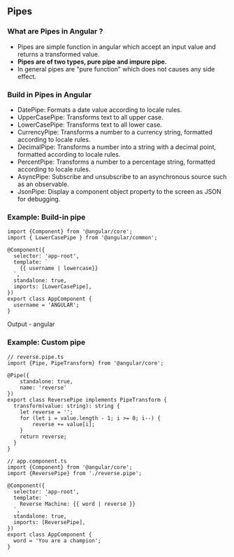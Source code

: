 ## Pipes
### What are Pipes in Angular ?
* Pipes are simple function in angular which accept an input value and returns a transformed value.
* **Pipes are of two types, pure pipe and impure pipe.**
* In general pipes are "pure function" which does not causes any side effect.

### Build in Pipes in Angular
* DatePipe: Formats a date value according to locale rules.
* UpperCasePipe: Transforms text to all upper case.
* LowerCasePipe: Transforms text to all lower case.
* CurrencyPipe: Transforms a number to a currency string, formatted according to locale rules.
* DecimalPipe: Transforms a number into a string with a decimal point, formatted according to locale rules.
* PercentPipe: Transforms a number to a percentage string, formatted according to locale rules.
* AsyncPipe: Subscribe and unsubscribe to an asynchronous source such as an observable.
* JsonPipe: Display a component object property to the screen as JSON for debugging.

### Example: Build-in pipe
```
import {Component} from '@angular/core';
import { LowerCasePipe } from '@angular/common';

@Component({
  selector: 'app-root',
  template: `
    {{ username | lowercase}}
  `,
  standalone: true,
  imports: [LowerCasePipe],
})
export class AppComponent {
  username = 'ANGULAR';
}
```
Output - angular

### Example: Custom pipe

```
// reverse.pipe.ts
import {Pipe, PipeTransform} from '@angular/core';

@Pipe({
    standalone: true,
    name: 'reverse'
})
export class ReversePipe implements PipeTransform {
  transform(value: string): string {
    let reverse = '';
    for (let i = value.length - 1; i >= 0; i--) {
        reverse += value[i];
    }
    return reverse;
  }
}
```

```
// app.component.ts
import {Component} from '@angular/core';
import {ReversePipe} from './reverse.pipe';

@Component({
  selector: 'app-root',
  template: `
    Reverse Machine: {{ word | reverse }}
  `,
  standalone: true,
  imports: [ReversePipe],
})
export class AppComponent {
  word = 'You are a champion';
}
```
